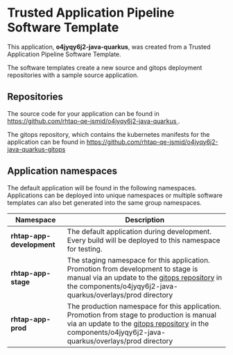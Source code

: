 # Trusted Application Pipeline Software Template

This application, **o4jyqy6j2-java-quarkus**, was created from a Trusted Application Pipeline Software Template.

The software templates create a new source and gitops deployment repositories with a sample source application. 

## Repositories

The source code for your application can be found in [https://github.com/rhtap-qe-jsmid/o4jyqy6j2-java-quarkus ](https://github.com/rhtap-qe-jsmid/o4jyqy6j2-java-quarkus ).
 
The gitops repository, which contains the kubernetes manifests for the application can be found in 
[https://github.com/rhtap-qe-jsmid/o4jyqy6j2-java-quarkus-gitops ](https://github.com/rhtap-qe-jsmid/o4jyqy6j2-java-quarkus-gitops ) 

## Application namespaces 

The default application will be found in the following namespaces. Applications can be deployed into unique namespaces or multiple software templates can also bet generated into the same group namespaces.  

|  Namespace   |  Description   |  
| -------- | -------- |   
| **rhtap-app-development** | The default application during development. Every build will be deployed to this namespace for testing. | 
| **rhtap-app-stage** | The staging namespace for this application. Promotion from development to stage is manual via an update to the [gitops repository](https://github.com/rhtap-qe-jsmid/o4jyqy6j2-java-quarkus-gitops ) in the components/o4jyqy6j2-java-quarkus/overlays/prod directory |  
| **rhtap-app-prod** | The production namespace for this application. Promotion from stage to production is manual via an update to the [gitops repository](https://github.com/rhtap-qe-jsmid/o4jyqy6j2-java-quarkus-gitops ) in the components/o4jyqy6j2-java-quarkus/overlays/prod directory | 